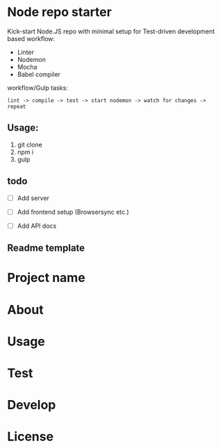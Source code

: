 # Node repo starter
Kick-start Node.JS repo with minimal setup for Test-driven development based workflow:
- Linter
- Nodemon
- Mocha
- Babel compiler

workflow/Gulp tasks:

`lint -> compile -> test -> start nodemon -> watch for changes -> repeat`

## Usage:

1. git clone
2. npm i
3. gulp

## todo
- [ ] Add server
- [ ] Add frontend setup (Browsersync etc.)
- [ ] Add API docs


Readme template
-----------------
# Project name

# About

# Usage

# Test

# Develop

# License
